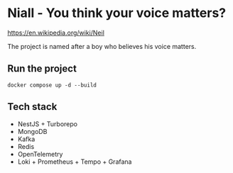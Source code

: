 # Niall - You think your voice matters?

<https://en.wikipedia.org/wiki/Neil>

The project is named after a boy who believes his voice matters.

## Run the project

```shell
docker compose up -d --build
```

## Tech stack

- NestJS + Turborepo
- MongoDB
- Kafka
- Redis
- OpenTelemetry
- Loki + Prometheus + Tempo + Grafana
